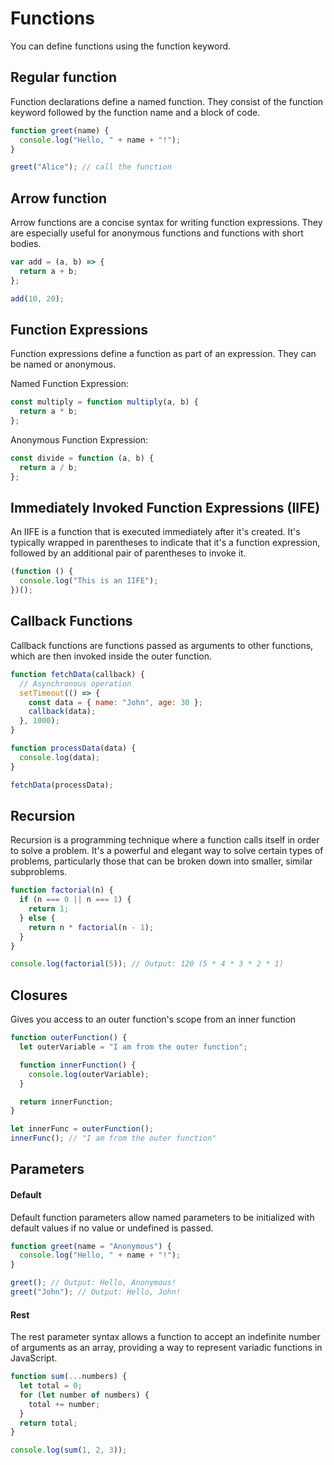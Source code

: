 # Functions

You can define functions using the function keyword.

## Regular function

Function declarations define a named function. They consist of the function keyword followed by the function name and a block of code.

```js
function greet(name) {
  console.log("Hello, " + name + "!");
}

greet("Alice"); // call the function
```

## Arrow function

Arrow functions are a concise syntax for writing function expressions. They are especially useful for anonymous functions and functions with short bodies.

```js
var add = (a, b) => {
  return a + b;
};

add(10, 20);
```

## Function Expressions

Function expressions define a function as part of an expression. They can be named or anonymous.

Named Function Expression:

```js
const multiply = function multiply(a, b) {
  return a * b;
};
```

Anonymous Function Expression:

```js
const divide = function (a, b) {
  return a / b;
};
```

## Immediately Invoked Function Expressions (IIFE)

An IIFE is a function that is executed immediately after it's created. It's typically wrapped in parentheses to indicate that it's a function expression, followed by an additional pair of parentheses to invoke it.

```js
(function () {
  console.log("This is an IIFE");
})();
```

## Callback Functions

Callback functions are functions passed as arguments to other functions, which are then invoked inside the outer function.

```js
function fetchData(callback) {
  // Asynchronous operation
  setTimeout(() => {
    const data = { name: "John", age: 30 };
    callback(data);
  }, 1000);
}

function processData(data) {
  console.log(data);
}

fetchData(processData);
```

## Recursion

Recursion is a programming technique where a function calls itself in order to solve a problem. It's a powerful and elegant way to solve certain types of problems, particularly those that can be broken down into smaller, similar subproblems.

```js
function factorial(n) {
  if (n === 0 || n === 1) {
    return 1;
  } else {
    return n * factorial(n - 1);
  }
}

console.log(factorial(5)); // Output: 120 (5 * 4 * 3 * 2 * 1)
```

## Closures

Gives you access to an outer function's scope from an inner function

```js
function outerFunction() {
  let outerVariable = "I am from the outer function";

  function innerFunction() {
    console.log(outerVariable);
  }

  return innerFunction;
}

let innerFunc = outerFunction();
innerFunc(); // "I am from the outer function"
```

## Parameters

#### Default

Default function parameters allow named parameters to be initialized with default values if no value or undefined is passed.

```js
function greet(name = "Anonymous") {
  console.log("Hello, " + name + "!");
}

greet(); // Output: Hello, Anonymous!
greet("John"); // Output: Hello, John!
```

#### Rest

The rest parameter syntax allows a function to accept an indefinite number of arguments as an array, providing a way to represent variadic functions in JavaScript.

```js
function sum(...numbers) {
  let total = 0;
  for (let number of numbers) {
    total += number;
  }
  return total;
}

console.log(sum(1, 2, 3));
```
